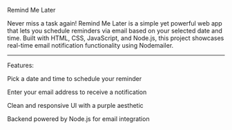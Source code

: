 Remind Me Later

Never miss a task again!
Remind Me Later is a simple yet powerful web app that lets you schedule reminders via email based on your selected date and time. Built with HTML, CSS, JavaScript, and Node.js, this project showcases real-time email notification functionality using Nodemailer.


---

Features:

Pick a date and time to schedule your reminder

Enter your email address to receive a notification

Clean and responsive UI with a purple aesthetic

Backend powered by Node.js for email integration

